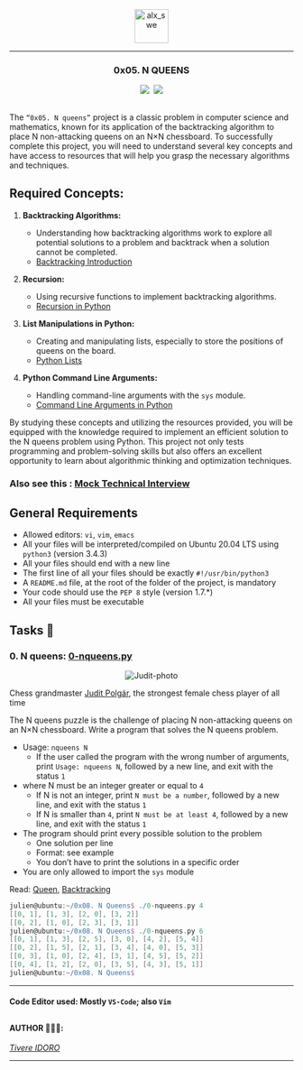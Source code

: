 <div align="center">
    <img align="center" src="https://github.com/tivereidoro/assets/assets/105525310/8d298662-9874-46b0-aabc-54f837bcc6a4" alt="alx_swe" width="60"  height="60"/>

---

### 0x05. N QUEENS
<img src="https://img.shields.io/badge/Algorithm-eed718"> &nbsp;<img src="https://img.shields.io/badge/Python-306998">

##
</div>

The `“0x05. N queens”` project is a classic problem in computer science and mathematics, known for its application of the backtracking algorithm to place N non-attacking queens on an N×N chessboard. To successfully complete this project, you will need to understand several key concepts and have access to resources that will help you grasp the necessary algorithms and techniques.

## Required Concepts:
1. **Backtracking Algorithms:**
    * Understanding how backtracking algorithms work to explore all potential solutions to a problem and backtrack when a solution cannot be completed.
    * [Backtracking Introduction](https://www.geeksforgeeks.org/introduction-to-backtracking-data-structure-and-algorithm-tutorials/)

2. **Recursion:**
    * Using recursive functions to implement backtracking algorithms.
    * [Recursion in Python](https://realpython.com/python-thinking-recursively/)

3. **List Manipulations in Python:**
    * Creating and manipulating lists, especially to store the positions of queens on the board.
    * [Python Lists](https://docs.python.org/3/tutorial/datastructures.html)

4. **Python Command Line Arguments:**
    * Handling command-line arguments with the `sys` module.
    * [Command Line Arguments in Python](https://docs.python.org/3.3/library/sys.html#sys.argv)

By studying these concepts and utilizing the resources provided, you will be equipped with the knowledge required to implement an efficient solution to the N queens problem using Python. This project not only tests programming and problem-solving skills but also offers an excellent opportunity to learn about algorithmic thinking and optimization techniques.

### Also see this : [Mock Technical Interview](https://www.youtube.com/watch?v=GneS80iYa7I)


## General Requirements
* Allowed editors: `vi`, `vim`, `emacs`
* All your files will be interpreted/compiled on Ubuntu 20.04 LTS using `python3` (version 3.4.3)
* All your files should end with a new line
* The first line of all your files should be exactly `#!/usr/bin/python3`
* A `README.md` file, at the root of the folder of the project, is mandatory
* Your code should use the `PEP 8` style (version 1.7.*)
* All your files must be executable

## Tasks 🎯
### 0. N queens: [0-nqueens.py](0-nqueens.py)

<div align="center">
<img alt=Judit-photo src='https://github.com/tivereidoro/alx-interview/assets/105525310/b4d9824e-934e-4f43-8c48-d6087ae47052'>
</div>

Chess grandmaster [Judit Polgár](https://en.wikipedia.org/wiki/Judit_Polg%C3%A1r), the strongest female chess player of all time


The N queens puzzle is the challenge of placing N non-attacking queens on an N×N chessboard. Write a program that solves the N queens problem.

* Usage: `nqueens N`
  * If the user called the program with the wrong number of arguments, print `Usage: nqueens N`, followed by a new line, and exit with the status `1`
* where N must be an integer greater or equal to `4`
  * If N is not an integer, print `N must be a number`, followed by a new line, and exit with the status `1`
  * If N is smaller than `4`, print `N must be at least 4`, followed by a new line, and exit with the status `1`
* The program should print every possible solution to the problem
  * One solution per line
  * Format: see example
  * You don’t have to print the solutions in a specific order
* You are only allowed to import the `sys` module

Read: [Queen](https://en.wikipedia.org/wiki/Queen_%28chess%29), [Backtracking](https://en.wikipedia.org/wiki/Backtracking)
```groovy
julien@ubuntu:~/0x08. N Queens$ ./0-nqueens.py 4
[[0, 1], [1, 3], [2, 0], [3, 2]]
[[0, 2], [1, 0], [2, 3], [3, 1]]
julien@ubuntu:~/0x08. N Queens$ ./0-nqueens.py 6
[[0, 1], [1, 3], [2, 5], [3, 0], [4, 2], [5, 4]]
[[0, 2], [1, 5], [2, 1], [3, 4], [4, 0], [5, 3]]
[[0, 3], [1, 0], [2, 4], [3, 1], [4, 5], [5, 2]]
[[0, 4], [1, 2], [2, 0], [3, 5], [4, 3], [5, 1]]
julien@ubuntu:~/0x08. N Queens$
```

---

#### Code Editor used: Mostly `VS-Code`; also  `Vim`
##
#### AUTHOR 👨🏽‍💻:
[_Tivere IDORO_](https://github.com/tivereidoro)

<hr>
